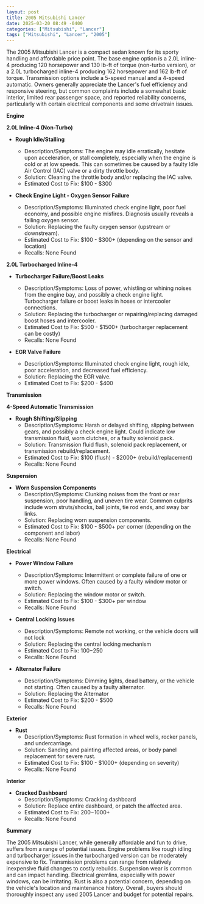 ```yaml
---
layout: post
title: 2005 Mitsubishi Lancer
date: 2025-03-20 08:49 -0400
categories: ["Mitsubishi", "Lancer"]
tags: ["Mitsubishi", "Lancer", "2005"]
---
```

The 2005 Mitsubishi Lancer is a compact sedan known for its sporty handling and affordable price point. The base engine option is a 2.0L inline-4 producing 120 horsepower and 130 lb-ft of torque (non-turbo version), or a 2.0L turbocharged inline-4 producing 162 horsepower and 162 lb-ft of torque. Transmission options include a 5-speed manual and a 4-speed automatic. Owners generally appreciate the Lancer's fuel efficiency and responsive steering, but common complaints include a somewhat basic interior, limited rear passenger space, and reported reliability concerns, particularly with certain electrical components and some drivetrain issues.

**Engine**

**2.0L Inline-4 (Non-Turbo)**

*   **Rough Idle/Stalling**
    *   Description/Symptoms: The engine may idle erratically, hesitate upon acceleration, or stall completely, especially when the engine is cold or at low speeds. This can sometimes be caused by a faulty Idle Air Control (IAC) valve or a dirty throttle body.
    *   Solution: Cleaning the throttle body and/or replacing the IAC valve.
    *   Estimated Cost to Fix: $100 - $300

*   **Check Engine Light - Oxygen Sensor Failure**
    *   Description/Symptoms: Illuminated check engine light, poor fuel economy, and possible engine misfires. Diagnosis usually reveals a failing oxygen sensor.
    *   Solution: Replacing the faulty oxygen sensor (upstream or downstream).
    *   Estimated Cost to Fix: $100 - $300+ (depending on the sensor and location)
    * Recalls: None Found

**2.0L Turbocharged Inline-4**
*   **Turbocharger Failure/Boost Leaks**
    *   Description/Symptoms: Loss of power, whistling or whining noises from the engine bay, and possibly a check engine light. Turbocharger failure or boost leaks in hoses or intercooler connections.
    *   Solution: Replacing the turbocharger or repairing/replacing damaged boost hoses and intercooler.
    *   Estimated Cost to Fix: $500 - $1500+ (turbocharger replacement can be costly)
    * Recalls: None Found

*   **EGR Valve Failure**
    *   Description/Symptoms: Illuminated check engine light, rough idle, poor acceleration, and decreased fuel efficiency.
    *   Solution: Replacing the EGR valve.
    *   Estimated Cost to Fix: $200 - $400

**Transmission**

**4-Speed Automatic Transmission**
*   **Rough Shifting/Slipping**
    *   Description/Symptoms: Harsh or delayed shifting, slipping between gears, and possibly a check engine light. Could indicate low transmission fluid, worn clutches, or a faulty solenoid pack.
    *   Solution: Transmission fluid flush, solenoid pack replacement, or transmission rebuild/replacement.
    *   Estimated Cost to Fix: $100 (flush) - $2000+ (rebuild/replacement)
    * Recalls: None Found

**Suspension**

*   **Worn Suspension Components**
    *   Description/Symptoms: Clunking noises from the front or rear suspension, poor handling, and uneven tire wear. Common culprits include worn struts/shocks, ball joints, tie rod ends, and sway bar links.
    *   Solution: Replacing worn suspension components.
    *   Estimated Cost to Fix: $100 - $500+ per corner (depending on the component and labor)
    * Recalls: None Found

**Electrical**

*   **Power Window Failure**
    *   Description/Symptoms: Intermittent or complete failure of one or more power windows. Often caused by a faulty window motor or switch.
    *   Solution: Replacing the window motor or switch.
    *   Estimated Cost to Fix: $100 - $300+ per window
    * Recalls: None Found

*   **Central Locking Issues**
    *   Description/Symptoms: Remote not working, or the vehicle doors will not lock
    *   Solution: Replacing the central locking mechanism
    *   Estimated Cost to Fix: $100-$250
    * Recalls: None Found

*   **Alternator Failure**
    * Description/Symptoms: Dimming lights, dead battery, or the vehicle not starting. Often caused by a faulty alternator.
    * Solution: Replacing the Alternator
    * Estimated Cost to Fix: $200 - $500
    * Recalls: None Found

**Exterior**

*   **Rust**
    *   Description/Symptoms: Rust formation in wheel wells, rocker panels, and undercarriage.
    *   Solution: Sanding and painting affected areas, or body panel replacement for severe rust.
    *   Estimated Cost to Fix: $100 - $1000+ (depending on severity)
    * Recalls: None Found

**Interior**

*   **Cracked Dashboard**
    *   Description/Symptoms: Cracking dashboard
    *   Solution: Replace entire dashboard, or patch the affected area.
    *   Estimated Cost to Fix: $200-$1000+
    * Recalls: None Found

**Summary**

The 2005 Mitsubishi Lancer, while generally affordable and fun to drive, suffers from a range of potential issues. Engine problems like rough idling and turbocharger issues in the turbocharged version can be moderately expensive to fix. Transmission problems can range from relatively inexpensive fluid changes to costly rebuilds. Suspension wear is common and can impact handling. Electrical gremlins, especially with power windows, can be irritating. Rust is also a potential concern, depending on the vehicle's location and maintenance history. Overall, buyers should thoroughly inspect any used 2005 Lancer and budget for potential repairs.

